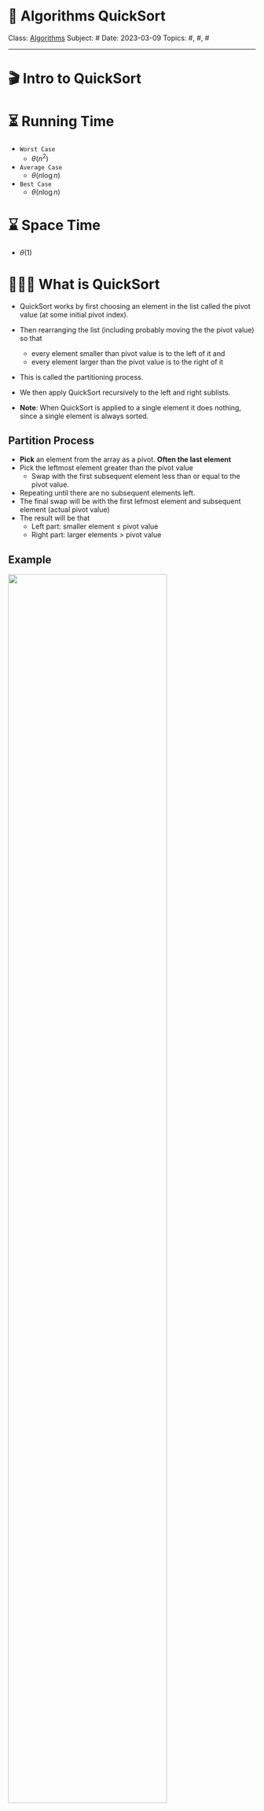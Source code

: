 # 🔰 Algorithms QuickSort
Class: <a href="https://github.com/lamula21/cheat-sheets/blob/main/CMSC%20351%20Algorithms/Algorithms.md">Algorithms</a>
Subject: #
Date: 2023-03-09
Topics: #, #, # 

---

# 🎬 Intro to QuickSort

# ⏳ Running Time
- `Worst Case`
	- $\theta(n^{2})$
- `Average Case`
	- $\theta(n \log n)$
- `Best Case`
	- $\theta(n \log n)$

# ⌛ Space Time
- $\theta(1)$


# 🤷🏻‍♂️ What is QuickSort
- QuickSort works by first choosing an element in the list called the pivot value (at some initial pivot index).

- Then rearranging the list (including probably moving the the pivot value) so that 
	- every element smaller than pivot value is to the left of it and 
	- every element larger than the pivot value is to the right of it
- This is called the partitioning process.

- We then apply QuickSort recursively to the left and right sublists.

- **Note**: When QuickSort is applied to a single element it does nothing, since a single element is always sorted.

## Partition Process
- **Pick** an element from the array as a pivot. **Often the last element**
- Pick the leftmost element greater than the pivot value 
	- Swap with the first subsequent element less than or equal to the pivot value.
- Repeating until there are no subsequent elements left. 
- The final swap will be with the first lefmost element and subsequent element (actual pivot value)
- The result will be that 
	- Left part: smaller element $\leq$ pivot value 
	- Right part: larger elements $>$ pivot value

## Example
<img src="https://raw.githubusercontent.com/lamula21/cheat-sheets/main/Assets/20230309111120.png" width="80%" height="80%" />


## Example Partition Handtracing

<img src = "https://raw.githubusercontent.com/lamula21/cheat-sheets/main/Assets/20230315003908.png" width="80%" height="80%"/>

# Pivot Value Choice


# QuickSort Pseudocode
```java
quickSort( array, start, end )  
	if start < end  
		pivot_index = partition( array, start, end )  
		quickSort( array, start, pivot_index-1 )  
		quickSort( array, pivot_index+1, end )
```

```java
partition( array, start, end )  
	pivot = arr[end], t = start  
	for i = start to end – 1  
		if arr[i] <= pivot  
			swap arr[i] and arr[t]  
			t++  
	swap arr[t] and arr[end]  
	return t
```

# QuickSort with Counter

```java
quickSort( array, start, end )  
	if start < end  
		pivot_index = partition( array, start, end )  
		quickSort( array, start, pivot_index - 1 )  
		quickSort( array, pivot_index + 1, end )
```

```java
partition( array, start, end )  
	pivot = arr[end], t = start  
	for i = start to end – 1  
		counter++  // Here
		if arr[i] <= pivot  
			swap arr[i] and arr[t]  
			t++  
	swap arr[t] and arr[end]  
	return t
```

# Time Complexity
- QuickSort: $T(k) + T(n − k − 1)$
- Parittion: $c1 + c2(n − 1)$
$$T(n) = T(k) + T(n − k − 1) + c2n + (c1 − c2)$$

## Worst Case
The worst-case occurs when the `partition_pivot_index` is the first or last element in the sublist.

This results in the sublist being only one element smaller than the list itself and the other sublist being length zero. Without loss of generality if k = 0 in the above relation we have
$$T(n) = T(n − 1) + c2n + (c1 − c2)$$
Solving, it results in $T(n) = Θ(n^{2})$.

## Best Case
The best-case occurs when the `partition_pivot_index` is in the middle of the sublist.

This results in the sublists being of equal size. Then in the above relation we have 
$$T(n) = 2T(n/2) + c2n + (c1 − c2)$$
which results in $T(n) = Θ(n \cdot lg n$) by the Master Theorem